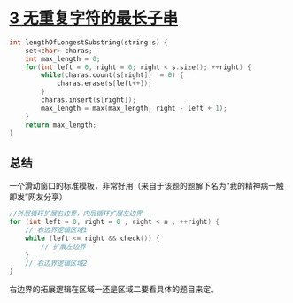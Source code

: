 # [3 无重复字符的最长子串](https://leetcode.cn/problems/longest-substring-without-repeating-characters/)

```c++
int lengthOfLongestSubstring(string s) {
    set<char> charas;
    int max_length = 0;
    for(int left = 0, right = 0; right < s.size(); ++right) {
        while(charas.count(s[right]) != 0) {
            charas.erase(s[left++]);
        }
        charas.insert(s[right]);
        max_length = max(max_length, right - left + 1);
    }
    return max_length;
}
```

## 总结

一个滑动窗口的标准模板，非常好用（来自于该题的题解下名为“我的精神病一触即发”网友分享）

```c++
//外层循环扩展右边界，内层循环扩展左边界
for (int left = 0, right = 0 ; right < n ; ++right) {
	// 右边界逻辑区域1
	while (left <= right && check()) {
        // 扩展左边界
    }
    // 右边界逻辑区域2
}
```

右边界的拓展逻辑在区域一还是区域二要看具体的题目来定。